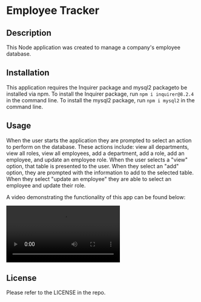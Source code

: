 # Employee Tracker

## Description
This Node application was created to manage a company's employee database.

## Installation
This application requires the Inquirer package and mysql2 packageto be installed via npm. To install the Inquirer package, run `npm i inquirer@8.2.4` in the command line. To install the mysql2 package, run `npm i mysql2` in the command line.

## Usage
When the user starts the application they are prompted to select an action to perform on the database. These actions include:
view all departments, view all roles, view all employees, add a department, add a role, add an employee, and update an employee role. When the user selects a "view" option, that table is presented to the user. When they select an "add" option, they are prompted with the information to add to the selected table. When they select "update an employee" they are able to select an employee and update their role. 

A video demonstrating the functionality of this app can be found below:

![walkthrough video for employee tracker app](./assets/Employee-Tracker.mp4)

## License
Please refer to the LICENSE in the repo.
